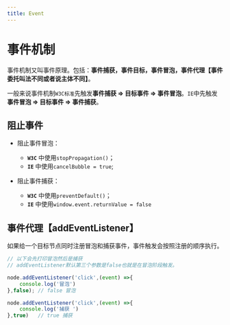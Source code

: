 ```yaml
---
title: Event
---
```


# 事件机制
事件机制又叫事件原理。包括：**事件捕获，事件目标，事件冒泡，事件代理【事件委托叫法不同或者说主体不同】**。

一般来说事件机制`W3C标准`先触发**事件捕获 => 目标事件 => 事件冒泡**。`IE`中先触发**事件冒泡 => 目标事件 => 事件捕获**。

## 阻止事件

* 阻止事件冒泡：
  - **`W3C`** 中使用`stopPropagation()`；
  - **`IE`** 中使用`cancelBubble = true`;

* 阻止事件捕获：
  - **`W3C`** 中使用`preventDefault()`；
  - **`IE`** 中使用`window.event.returnValue = false`

## 事件代理【addEventListener】
如果给一个目标节点同时注册冒泡和捕获事件，事件触发会按照注册的顺序执行。

```js
// 以下会先打印冒泡然后是捕获
// addEventListener默认第三个参数是false也就是在冒泡阶段触发。

node.addEventListener('click',(event) =>{
    console.log('冒泡')
},false); // false 冒泡

node.addEventListener('click',(event) =>{
    console.log('捕获 ')
},true)   // true 捕获
```